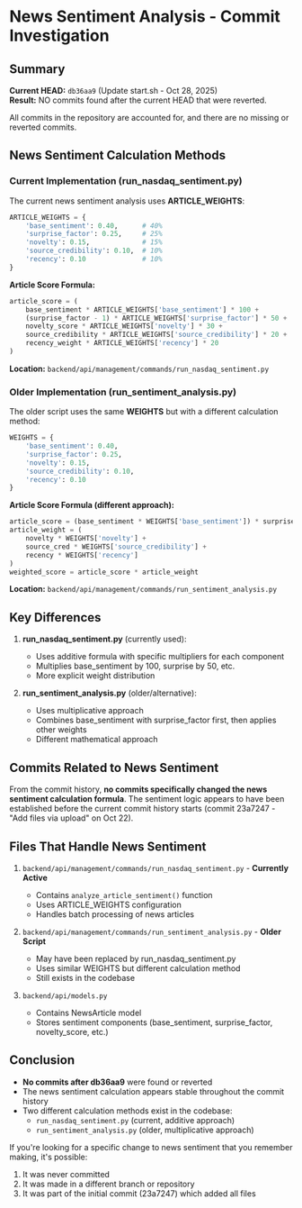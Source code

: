 # News Sentiment Analysis - Commit Investigation

## Summary

**Current HEAD:** `db36aa9` (Update start.sh - Oct 28, 2025)  
**Result:** NO commits found after the current HEAD that were reverted.

All commits in the repository are accounted for, and there are no missing or reverted commits.

## News Sentiment Calculation Methods

### Current Implementation (run_nasdaq_sentiment.py)

The current news sentiment analysis uses **ARTICLE_WEIGHTS**:

```python
ARTICLE_WEIGHTS = {
    'base_sentiment': 0.40,      # 40%
    'surprise_factor': 0.25,     # 25%
    'novelty': 0.15,             # 15%
    'source_credibility': 0.10,  # 10%
    'recency': 0.10              # 10%
}
```

**Article Score Formula:**
```python
article_score = (
    base_sentiment * ARTICLE_WEIGHTS['base_sentiment'] * 100 +
    (surprise_factor - 1) * ARTICLE_WEIGHTS['surprise_factor'] * 50 +
    novelty_score * ARTICLE_WEIGHTS['novelty'] * 30 +
    source_credibility * ARTICLE_WEIGHTS['source_credibility'] * 20 +
    recency_weight * ARTICLE_WEIGHTS['recency'] * 20
)
```

**Location:** `backend/api/management/commands/run_nasdaq_sentiment.py`

### Older Implementation (run_sentiment_analysis.py)

The older script uses the same **WEIGHTS** but with a different calculation method:

```python
WEIGHTS = {
    'base_sentiment': 0.40,
    'surprise_factor': 0.25,
    'novelty': 0.15,
    'source_credibility': 0.10,
    'recency': 0.10
}
```

**Article Score Formula (different approach):**
```python
article_score = (base_sentiment * WEIGHTS['base_sentiment']) * surprise_multiplier
article_weight = (
    novelty * WEIGHTS['novelty'] +
    source_cred * WEIGHTS['source_credibility'] +
    recency * WEIGHTS['recency']
)
weighted_score = article_score * article_weight
```

**Location:** `backend/api/management/commands/run_sentiment_analysis.py`

## Key Differences

1. **run_nasdaq_sentiment.py** (currently used):
   - Uses additive formula with specific multipliers for each component
   - Multiplies base_sentiment by 100, surprise by 50, etc.
   - More explicit weight distribution

2. **run_sentiment_analysis.py** (older/alternative):
   - Uses multiplicative approach
   - Combines base_sentiment with surprise_factor first, then applies other weights
   - Different mathematical approach

## Commits Related to News Sentiment

From the commit history, **no commits specifically changed the news sentiment calculation formula**. The sentiment logic appears to have been established before the current commit history starts (commit 23a7247 - "Add files via upload" on Oct 22).

## Files That Handle News Sentiment

1. `backend/api/management/commands/run_nasdaq_sentiment.py` - **Currently Active**
   - Contains `analyze_article_sentiment()` function
   - Uses ARTICLE_WEIGHTS configuration
   - Handles batch processing of news articles

2. `backend/api/management/commands/run_sentiment_analysis.py` - **Older Script**
   - May have been replaced by run_nasdaq_sentiment.py
   - Uses similar WEIGHTS but different calculation method
   - Still exists in the codebase

3. `backend/api/models.py`
   - Contains NewsArticle model
   - Stores sentiment components (base_sentiment, surprise_factor, novelty_score, etc.)

## Conclusion

- **No commits after db36aa9** were found or reverted
- The news sentiment calculation appears stable throughout the commit history
- Two different calculation methods exist in the codebase:
  - `run_nasdaq_sentiment.py` (current, additive approach)
  - `run_sentiment_analysis.py` (older, multiplicative approach)

If you're looking for a specific change to news sentiment that you remember making, it's possible:
1. It was never committed
2. It was made in a different branch or repository
3. It was part of the initial commit (23a7247) which added all files

